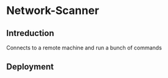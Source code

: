 # Network-Scanner

## Intreduction
Connects to a remote machine and run a bunch of commands

## Deployment

